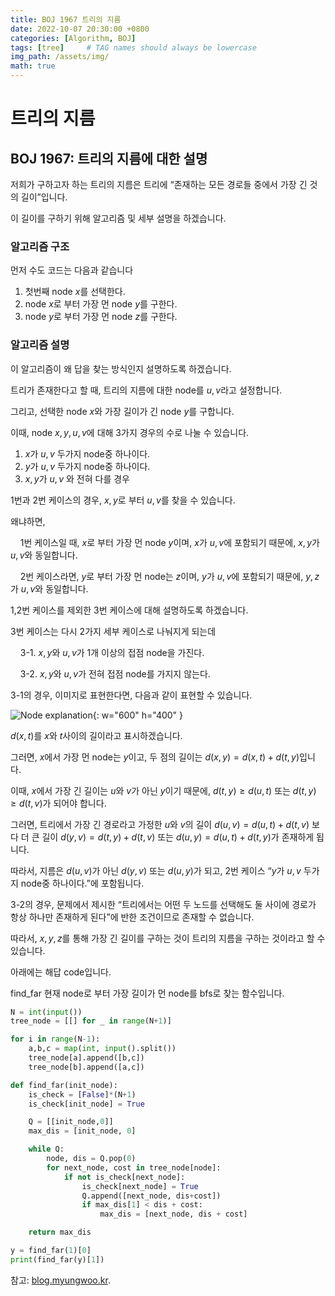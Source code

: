```yaml
---
title: BOJ 1967 트리의 지름
date: 2022-10-07 20:30:00 +0800
categories: [Algorithm, BOJ]
tags: [tree]     # TAG names should always be lowercase
img_path: /assets/img/
math: true
---
```


# 트리의 지름

## BOJ 1967: 트리의 지름에 대한 설명

저희가 구하고자 하는 트리의 지름은 트리에 “존재하는 모든 경로들 중에서 가장 긴 것의 길이”입니다.

이 길이를 구하기 위해 알고리즘 및 세부 설명을 하겠습니다.

### 알고리즘 구조

먼저 수도 코드는 다음과 같습니다

  1. 첫번째 node $x$를 선택한다.
  2. node $x$로 부터 가장 먼 node $y$를 구한다.
  3. node $y$로 부터 가장 먼 node $z$를 구한다.

### 알고리즘 설명

이 알고리즘이 왜 답을 찾는 방식인지 설명하도록 하겠습니다.

트리가 존재한다고 할 때, 트리의 지름에 대한 node를 $u, v$라고 설정합니다.

그리고, 선택한 node $x$와 가장 길이가 긴 node $y$를 구합니다.

이때, node $x,y,u,v$에 대해 3가지 경우의 수로 나눌 수 있습니다.

1. $x$가 $u, v$ 두가지 node중 하나이다.
2. $y$가 $u,v$ 두가지 node중 하나이다.
3. $x,y$가 $u,v$ 와 전혀 다를 경우

1번과 2번 케이스의 경우, $x,y$로 부터  $u,v$를 찾을 수 있습니다.

왜냐하면,

&nbsp;&nbsp;&nbsp;&nbsp;1번 케이스일 때, $x$로 부터 가장 먼 node $y$이며, $x$가 $u,v$에 포함되기 때문에,  $x,y$가 $u,v$와 동일합니다.

&nbsp;&nbsp;&nbsp;&nbsp;2번 케이스라면, $y$로 부터 가장 먼 node는 $z$이며, $y$가 $u,v$에 포함되기 때문에, $y,z$가 $u,v$와 동일합니다.

1,2번 케이스를 제외한 3번 케이스에 대해 설명하도록 하겠습니다.

3번 케이스는 다시 2가지 세부 케이스로 나눠지게 되는데

&nbsp;&nbsp;&nbsp;&nbsp;3-1. $x,y$와 $u,v$가 1개 이상의 접점 node을 가진다.

&nbsp;&nbsp;&nbsp;&nbsp;3-2. $x,y$와 $u,v$가 전혀 접점 node를 가지지 않는다.

3-1의 경우, 이미지로 표현한다면, 다음과 같이 표현할 수 있습니다.

![Node explanation](1967_tree.png){: w="600" h="400" }

$d(x,t)$를 $x$와 $t$사이의 길이라고 표시하겠습니다.

그러면, $x$에서 가장 먼 node는 $y$이고, 두 점의 길이는 $d(x,y) = d(x,t)+d(t,y)$입니다.

이때, $x$에서 가장 긴 길이는 $u$와 $v$가 아닌 $y$이기 때문에, $d(t,y)\geq d(u, t)$ 또는 $d(t,y)\geq d(t,v)$가 되어야 합니다.

그러면, 트리에서 가장 긴 경로라고 가정한 $u$와 $v$의 길이 $d(u,v) = d(u,t) + d(t,v)$ 보다 더 큰 길이 $d(y,v) = d(t,y) + d(t,v)$ 또는 $d(u,y) = d(u,t) + d(t,y)$가 존재하게 됩니다.

따라서, 지름은 $d(u,v)$가 아닌 $d(y,v)$ 또는 $d(u,y)$가 되고, 2번 케이스 “$y$가 $u,v$ 두가지 node중 하나이다.”에 포함됩니다.

3-2의 경우, 문제에서 제시한 “트리에서는 어떤 두 노드를 선택해도 둘 사이에 경로가 항상 하나만 존재하게 된다”에 반한 조건이므로 존재할 수 없습니다.

따라서, $x,y,z$를 통해 가장 긴 길이를 구하는 것이 트리의 지름을 구하는 것이라고 할 수 있습니다.

아래에는 해답 code입니다.

find_far 현재 node로 부터 가장 길이가 먼 node를 bfs로 찾는 함수입니다.

```python
N = int(input())
tree_node = [[] for _ in range(N+1)]

for i in range(N-1):
    a,b,c = map(int, input().split())
    tree_node[a].append([b,c])
    tree_node[b].append([a,c])

def find_far(init_node):
    is_check = [False]*(N+1)
    is_check[init_node] = True

    Q = [[init_node,0]]
    max_dis = [init_node, 0]

    while Q:
        node, dis = Q.pop(0)
        for next_node, cost in tree_node[node]:
            if not is_check[next_node]:
                is_check[next_node] = True
                Q.append([next_node, dis+cost])
                if max_dis[1] < dis + cost:
                    max_dis = [next_node, dis + cost]

    return max_dis

y = find_far(1)[0]
print(find_far(y)[1])
```

참고:
[blog.myungwoo.kr](https://blog.myungwoo.kr/112).


